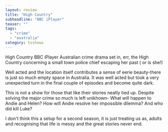 ```yaml
---
layout: review
title: "High Country"
subheadline: "BBC iPlayer"
teaser: ""
tags:
  - "crime"
  - "australia"
category: tvshows
---
```


High Country BBC iPlayer Australian crime drama set in, err, the High Country concerning a 
small town police chief escaping her past ( or is she!)

Well acted and the location itself contributes a sense of eerie beauty-there is 
just so much empty space in Australia. It was 
well acted but took a very unexpected turn in the final couple of episodes and become quite dark.

This is not a show for those that like their stories neatly tied up. Despite solving the 
major crime so much is left unikhown- What will happen to Andie and Helen? How will Andie resolve 
her impossible dilemma? And who did kill Luke?

I don't think this a setup for a second season, it is just treating us as,
adults and recognising that life is messy and the great stories never end.
